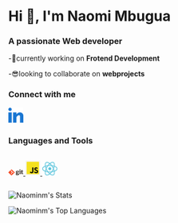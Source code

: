 # Hi 👋, I'm Naomi Mbugua

### A passionate Web developer

-🌲currently working on **Frotend Development**

-😎looking to collaborate on **webprojects**

### Connect with me
<p style="align-items:left";>
<a href="https://www.linkedin.com/in/mbugua-naomi/" target="blank" >
<img src="./images/linked-in-alt.svg" alt="linkedin logo" width=30px>
</a>
</p>
<h3>Languages and Tools</h3>
<p style=" display:flex; align-items:center; gap:40px; display:inline-block";>
<a href="https://git-scm.com/" target="blank" >
<img src="./images/git.png" alt="git logo" width=30px>
</a>
<a href="https://developer.mozilla.org/en-US/docs/Web/JavaScript" target="blank" >
<img src="./images/jslogo.png" alt="javascript logo" width=30px>
</a>
<a href="https://react.dev/" target="blank" >
<img src="./images/logo_dark.svg" alt="react logo" width=30px>
</a>
</p>
<p style="box-shadow: 0px 4px 8px rgba(0, 0, 0, 0.2);">

![Naominm's Stats](https://github-readme-stats.vercel.app/api?username=Naominm&theme=vue-dark&show_icons=true&hide_border=true&count_private=true)

![Naominm's Top Languages](https://github-readme-stats.vercel.app/api/top-langs/?username=Naominm&theme=vue-dark&show_icons=true&hide_border=true&layout=compact)
    </p>

